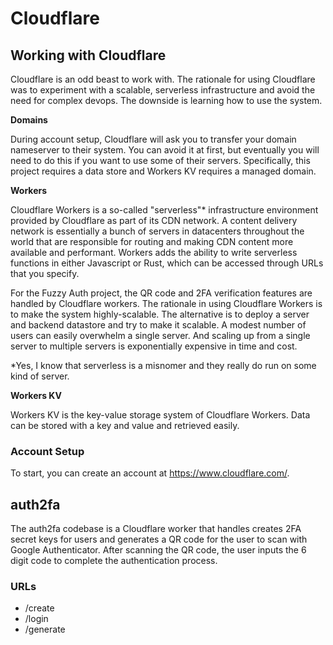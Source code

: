 # Cloudflare

## Working with Cloudflare

Cloudflare is an odd beast to work with. The rationale for using Cloudflare was to experiment with a scalable, serverless infrastructure and avoid the need for complex devops. The downside is learning how to use the system. 

**Domains**

During account setup, Cloudflare will ask you to transfer your domain nameserver to their system. You can avoid it at first, but eventually you will need to do this if you want to use some of their servers. Specifically, this project requires a data store and Workers KV requires a managed domain. 

**Workers**

Cloudflare Workers is a so-called "serverless"* infrastructure environment provided by Cloudflare as part of its CDN network. A content delivery network is essentially a bunch of servers in datacenters throughout the world that are responsible for routing and making CDN content more available and performant. Workers adds the ability to write serverless functions in either Javascript or Rust, which can be accessed through URLs that you specify. 

For the Fuzzy Auth project, the QR code and 2FA verification features are handled by Cloudflare workers. The rationale in using Cloudflare Workers is to make the system highly-scalable. The alternative is to deploy a server and backend datastore and try to make it scalable. A modest number of users can easily overwhelm a single server. And scaling up from a single server to multiple servers is exponentially expensive in time and cost.

*Yes, I know that serverless is a misnomer and they really do run on some kind of server.

**Workers KV**

Workers KV is the key-value storage system of Cloudflare Workers. Data can be stored with a key and value and retrieved easily. 


### Account Setup

To start, you can create an account at https://www.cloudflare.com/. 



## auth2fa

The auth2fa codebase is a Cloudflare worker that handles creates 2FA secret keys for users and generates a QR code for the user to scan with Google Authenticator. After scanning the QR code, the user inputs the 6 digit code to complete the authentication process.

### URLs

* /create
* /login
* /generate



